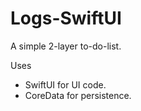 # Logs-SwiftUI

A simple 2-layer to-do-list.

Uses
- SwiftUI for UI code.
- CoreData for persistence.
